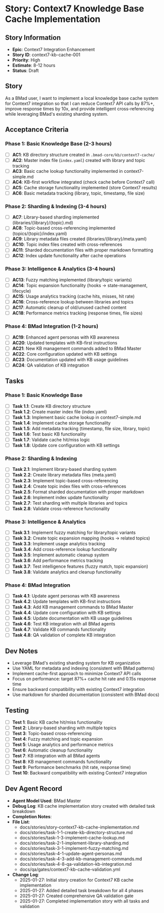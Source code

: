 # Story: Context7 Knowledge Base Cache Implementation

## Story Information
- **Epic**: Context7 Integration Enhancement
- **Story ID**: context7-kb-cache-001
- **Priority**: High
- **Estimate**: 8-12 hours
- **Status**: Draft

## Story
As a BMad user, I want to implement a local knowledge base cache system for Context7 integration so that I can reduce Context7 API calls by 87%+, improve response times by 10x, and provide intelligent cross-referencing while leveraging BMad's existing sharding system.

## Acceptance Criteria

### Phase 1: Basic Knowledge Base (2-3 hours)
- [ ] **AC1**: KB directory structure created in `.bmad-core/kb/context7-cache/`
- [ ] **AC2**: Master index file (`index.yaml`) created with library and topic tracking
- [ ] **AC3**: Basic cache lookup functionality implemented in context7-simple.md
- [ ] **AC4**: KB-first workflow integrated (check cache before Context7 call)
- [ ] **AC5**: Cache storage functionality implemented (store Context7 results)
- [ ] **AC6**: Basic metadata tracking (library, topic, timestamp, file size)

### Phase 2: Sharding & Indexing (3-4 hours)
- [ ] **AC7**: Library-based sharding implemented (libraries/{library}/{topic}.md)
- [ ] **AC8**: Topic-based cross-referencing implemented (topics/{topic}/index.yaml)
- [ ] **AC9**: Library metadata files created (libraries/{library}/meta.yaml)
- [ ] **AC10**: Topic index files created with cross-references
- [ ] **AC11**: Sharded documentation files with proper markdown formatting
- [ ] **AC12**: Index update functionality after cache operations

### Phase 3: Intelligence & Analytics (3-4 hours)
- [ ] **AC13**: Fuzzy matching implemented (library/topic variants)
- [ ] **AC14**: Topic expansion functionality (hooks → state-management, lifecycle)
- [ ] **AC15**: Usage analytics tracking (cache hits, misses, hit rate)
- [ ] **AC16**: Cross-reference lookup between libraries and topics
- [ ] **AC17**: Automatic cleanup of old/unused cached content
- [ ] **AC18**: Performance metrics tracking (response times, file sizes)

### Phase 4: BMad Integration (1-2 hours)
- [ ] **AC19**: Enhanced agent personas with KB awareness
- [ ] **AC20**: Updated templates with KB-first instructions
- [ ] **AC21**: New KB management commands added to BMad Master
- [ ] **AC22**: Core configuration updated with KB settings
- [ ] **AC23**: Documentation updated with KB usage guidelines
- [ ] **AC24**: QA validation of KB integration

## Tasks

### Phase 1: Basic Knowledge Base
- [ ] **Task 1.1**: Create KB directory structure
- [ ] **Task 1.2**: Create master index file (index.yaml)
- [ ] **Task 1.3**: Implement basic cache lookup in context7-simple.md
- [ ] **Task 1.4**: Implement cache storage functionality
- [ ] **Task 1.5**: Add metadata tracking (timestamp, file size, library, topic)
- [ ] **Task 1.6**: Test basic KB functionality
- [ ] **Task 1.7**: Validate cache hit/miss logic
- [ ] **Task 1.8**: Update core configuration with KB settings

### Phase 2: Sharding & Indexing
- [ ] **Task 2.1**: Implement library-based sharding system
- [ ] **Task 2.2**: Create library metadata files (meta.yaml)
- [ ] **Task 2.3**: Implement topic-based cross-referencing
- [ ] **Task 2.4**: Create topic index files with cross-references
- [ ] **Task 2.5**: Format sharded documentation with proper markdown
- [ ] **Task 2.6**: Implement index update functionality
- [ ] **Task 2.7**: Test sharding with multiple libraries and topics
- [ ] **Task 2.8**: Validate cross-reference functionality

### Phase 3: Intelligence & Analytics
- [ ] **Task 3.1**: Implement fuzzy matching for library/topic variants
- [ ] **Task 3.2**: Create topic expansion mapping (hooks → related topics)
- [ ] **Task 3.3**: Implement usage analytics tracking
- [ ] **Task 3.4**: Add cross-reference lookup functionality
- [ ] **Task 3.5**: Implement automatic cleanup system
- [ ] **Task 3.6**: Add performance metrics tracking
- [ ] **Task 3.7**: Test intelligence features (fuzzy match, topic expansion)
- [ ] **Task 3.8**: Validate analytics and cleanup functionality

### Phase 4: BMad Integration
- [ ] **Task 4.1**: Update agent personas with KB awareness
- [ ] **Task 4.2**: Update templates with KB-first instructions
- [ ] **Task 4.3**: Add KB management commands to BMad Master
- [ ] **Task 4.4**: Update core configuration with KB settings
- [ ] **Task 4.5**: Update documentation with KB usage guidelines
- [ ] **Task 4.6**: Test KB integration with all BMad agents
- [ ] **Task 4.7**: Validate KB commands functionality
- [ ] **Task 4.8**: QA validation of complete KB integration

## Dev Notes
- Leverage BMad's existing sharding system for KB organization
- Use YAML for metadata and indexing (consistent with BMad patterns)
- Implement cache-first approach to minimize Context7 API calls
- Focus on performance: target 87%+ cache hit rate and 0.15s response time
- Ensure backward compatibility with existing Context7 integration
- Use markdown for sharded documentation (consistent with BMad docs)

## Testing
- [ ] **Test 1**: Basic KB cache hit/miss functionality
- [ ] **Test 2**: Library-based sharding with multiple topics
- [ ] **Test 3**: Topic-based cross-referencing
- [ ] **Test 4**: Fuzzy matching and topic expansion
- [ ] **Test 5**: Usage analytics and performance metrics
- [ ] **Test 6**: Automatic cleanup functionality
- [ ] **Test 7**: KB integration with all BMad agents
- [ ] **Test 8**: KB management commands functionality
- [ ] **Test 9**: Performance benchmarks (hit rate, response time)
- [ ] **Test 10**: Backward compatibility with existing Context7 integration

## Dev Agent Record
- **Agent Model Used**: BMad Master
- **Debug Log**: KB cache implementation story created with detailed task breakdown
- **Completion Notes**: 
- **File List**: 
  - docs/stories/story-context7-kb-cache-implementation.md
  - docs/stories/task-1-1-create-kb-directory-structure.md
  - docs/stories/task-1-3-implement-cache-lookup.md
  - docs/stories/task-2-1-implement-library-sharding.md
  - docs/stories/task-3-1-implement-fuzzy-matching.md
  - docs/stories/task-4-1-update-agent-personas.md
  - docs/stories/task-4-3-add-kb-management-commands.md
  - docs/stories/task-4-8-qa-validation-kb-integration.md
  - docs/qa/gates/context7-kb-cache-validation.yml
- **Change Log**: 
  - 2025-01-27: Initial story creation for Context7 KB cache implementation
  - 2025-01-27: Added detailed task breakdown for all 4 phases
  - 2025-01-27: Created comprehensive QA validation gate
  - 2025-01-27: Completed implementation story with all tasks and validation
